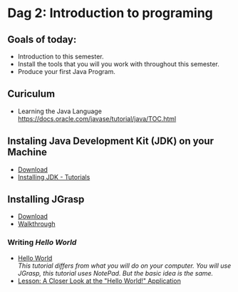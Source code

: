 # Dag 2: Introduction to programing 

## Goals of today: 
* Introduction to this semester.
* Install the tools that you will you work with throughout this semester.
* Produce your first Java Program.

## Curiculum
* Learning the Java Language https://docs.oracle.com/javase/tutorial/java/TOC.html 

## Instaling Java Development Kit (JDK) on your Machine
* [Download](http://www.oracle.com/technetwork/java/javase/downloads/jdk8-downloads-2133151.html)
* [Installing JDK - Tutorials](literature/installation.md)

## Installing JGrasp
* [Download](http://spider.eng.auburn.edu/user-cgi/grasp/grasp.pl?;dl=download_jgrasp.html)
* [Walkthrough ](https://www.youtube.com/watch?v=DHICqIYV33k)

### Writing _Hello World_ 
* [Hello World](https://docs.oracle.com/javase/tutorial/getStarted/cupojava/win32.html)    
    _This tutorial differs from what you will do on your computer. You will use JGrasp, this tutorial uses NotePad. But the basic idea is the same._    
* [Lesson: A Closer Look at the "Hello World!" Application](https://docs.oracle.com/javase/tutorial/getStarted/application/index.html)
